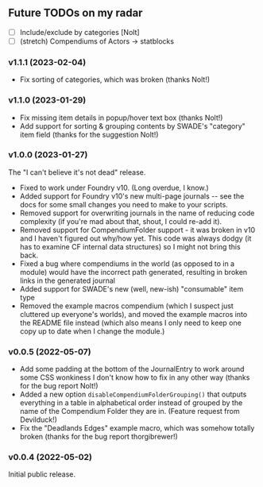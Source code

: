 ## Future TODOs on my radar
* [ ] Include/exclude by categories [Nolt]
* [ ] (stretch) Compendiums of Actors -> statblocks

### v1.1.1 (2023-02-04)
* Fix sorting of categories, which was broken (thanks Nolt!)

### v1.1.0 (2023-01-29)

* Fix missing item details in popup/hover text box (thanks Nolt!)
* Add support for sorting & grouping contents by SWADE's "category" item field (thanks for the suggestion Nolt!)

### v1.0.0 (2023-01-27)

The "I can't believe it's not dead" release.

* Fixed to work under Foundry v10. (Long overdue, I know.)
* Added support for Foundry v10's new multi-page journals -- see the docs for some small changes you need to make to your scripts.
* Removed support for overwriting journals in the name of reducing code complexity (if you're mad about that, shout, I could re-add it).
* Removed support for CompendiumFolder support - it was broken in v10 and I haven't figured out why/how yet. This code was always dodgy (it has to examine CF internal data structures) so I might not bring this back.
* Fixed a bug where compendiums in the world (as opposed to in a module) would have the incorrect path generated, resulting in broken links in the generated journal
* Added support for SWADE's new (well, new-ish) "consumable" item type
* Removed the example macros compendium (which I suspect just cluttered up everyone's worlds), and moved the example macros into the README file instead (which also means I only need to keep one copy up to date when I change the module.)

### v0.0.5 (2022-05-07)

* Add some padding at the bottom of the JournalEntry to work around some CSS wonkiness I don't
  know how to fix in any other way (thanks for the bug report Nolt!)
* Added a new option `disableCompendiumFolderGrouping()` that outputs everything in a table in alphabetical
  order instead of grouped by the name of the Compendium Folder they are in. (Feature request from Devilduck!)
* Fix the "Deadlands Edges" example macro, which was somehow totally broken (thanks for the bug report
  thorgibrewer!)

### v0.0.4 (2022-05-02)

Initial public release.